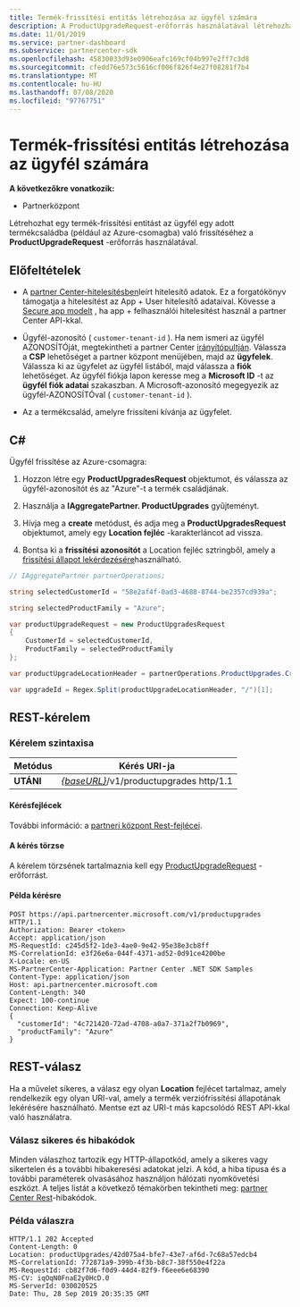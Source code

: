 ```yaml
---
title: Termék-frissítési entitás létrehozása az ügyfél számára
description: A ProductUpgradeRequest-erőforrás használatával létrehozhat egy termék-frissítési entitást, amely egy adott termékcsaládra frissítheti az ügyfelet.
ms.date: 11/01/2019
ms.service: partner-dashboard
ms.subservice: partnercenter-sdk
ms.openlocfilehash: 45830033d93e0906eafc169cf04b997e2ff7c3d8
ms.sourcegitcommit: cfedd76e573c5616cf006f826f4e27f08281f7b4
ms.translationtype: MT
ms.contentlocale: hu-HU
ms.lasthandoff: 07/08/2020
ms.locfileid: "97767751"
---
```

# <a name="create-a-product-upgrade-entity-for-a-customer"></a>Termék-frissítési entitás létrehozása az ügyfél számára

**A következőkre vonatkozik:**

- Partnerközpont

Létrehozhat egy termék-frissítési entitást az ügyfél egy adott termékcsaládba (például az Azure-csomagba) való frissítéséhez a **ProductUpgradeRequest** -erőforrás használatával.

## <a name="prerequisites"></a>Előfeltételek

- A [partner Center-hitelesítésben](partner-center-authentication.md)leírt hitelesítő adatok. Ez a forgatókönyv támogatja a hitelesítést az App + User hitelesítő adataival. Kövesse a [Secure app modelt](enable-secure-app-model.md) , ha app + felhasználói hitelesítést használ a partner Center API-kkal.

- Ügyfél-azonosító ( `customer-tenant-id` ). Ha nem ismeri az ügyfél AZONOSÍTÓját, megtekintheti a partner Center [irányítópultján](https://partner.microsoft.com/dashboard). Válassza a **CSP** lehetőséget a partner központ menüjében, majd az **ügyfelek**. Válassza ki az ügyfelet az ügyfél listából, majd válassza a **fiók** lehetőséget. Az ügyfél fiókja lapon keresse meg a **Microsoft ID** -t az **ügyfél fiók adatai** szakaszban. A Microsoft-azonosító megegyezik az ügyfél-AZONOSÍTÓval ( `customer-tenant-id` ).

- Az a termékcsalád, amelyre frissíteni kívánja az ügyfelet.

## <a name="c"></a>C\#

Ügyfél frissítése az Azure-csomagra:

1. Hozzon létre egy **ProductUpgradesRequest** objektumot, és válassza az ügyfél-azonosítót és az "Azure"-t a termék családjának.

2. Használja a **IAggregatePartner. ProductUpgrades** gyűjteményt.

3. Hívja meg a **create** metódust, és adja meg a **ProductUpgradesRequest** objektumot, amely egy **Location fejléc** -karakterláncot ad vissza.

4. Bontsa ki a **frissítési azonosítót** a Location fejléc sztringből, amely a [frissítési állapot lekérdezésére](get-product-upgrade-status.md)használható.

```csharp
// IAggregatePartner partnerOperations;

string selectedCustomerId = "58e2af4f-0ad3-4688-8744-be2357cd939a";

string selectedProductFamily = "Azure";

var productUpgradeRequest = new ProductUpgradesRequest
{
    CustomerId = selectedCustomerId,
    ProductFamily = selectedProductFamily
};

var productUpgradeLocationHeader = partnerOperations.ProductUpgrades.Create(productUpgradeRequest);

var upgradeId = Regex.Split(productUpgradeLocationHeader, "/")[1];

```

## <a name="rest-request"></a>REST-kérelem

### <a name="request-syntax"></a>Kérelem szintaxisa

| Metódus   | Kérés URI-ja                                                                                   |
|----------|-----------------------------------------------------------------------------------------------|
| **UTÁNI** | [*{baseURL}*](partner-center-rest-urls.md)/v1/productupgrades http/1.1 |

#### <a name="request-headers"></a>Kérésfejlécek

További információ: a [partneri központ Rest-fejlécei](headers.md).

#### <a name="request-body"></a>A kérés törzse

A kérelem törzsének tartalmaznia kell egy [ProductUpgradeRequest](product-upgrade-resources.md#productupgraderequest) -erőforrást.

#### <a name="request-example"></a>Példa kérésre

```http
POST https://api.partnercenter.microsoft.com/v1/productupgrades HTTP/1.1
Authorization: Bearer <token>
Accept: application/json
MS-RequestId: c245d5f2-1de3-4ae0-9e42-95e38e3cb8ff
MS-CorrelationId: e3f26e6a-044f-4371-ad52-0d91ce4200be
X-Locale: en-US
MS-PartnerCenter-Application: Partner Center .NET SDK Samples
Content-Type: application/json
Host: api.partnercenter.microsoft.com
Content-Length: 340
Expect: 100-continue
Connection: Keep-Alive
{
  "customerId": "4c721420-72ad-4708-a0a7-371a2f7b0969",
  "productFamily": "Azure"
}
```

## <a name="rest-response"></a>REST-válasz

Ha a művelet sikeres, a válasz egy olyan **Location** fejlécet tartalmaz, amely rendelkezik egy olyan URI-val, amely a termék verziófrissítési állapotának lekérésére használható. Mentse ezt az URI-t más kapcsolódó REST API-kkal való használatra.

### <a name="response-success-and-error-codes"></a>Válasz sikeres és hibakódok

Minden válaszhoz tartozik egy HTTP-állapotkód, amely a sikeres vagy sikertelen és a további hibakeresési adatokat jelzi. A kód, a hiba típusa és a további paraméterek olvasásához használjon hálózati nyomkövetési eszközt. A teljes listát a következő témakörben tekintheti meg: [partner Center Rest](error-codes.md)-hibakódok.

### <a name="response-example"></a>Példa válaszra

```http
HTTP/1.1 202 Accepted
Content-Length: 0
Location: productUpgrades/42d075a4-bfe7-43e7-af6d-7c68a57edcb4
MS-CorrelationId: 772871a9-399b-4f3b-b8c7-38f550e4f22a
MS-RequestId: cb82f7d6-f0d9-44d4-82f9-f6eee6e68390
MS-CV: iqOqN0FnaE2y0HcD.0
MS-ServerId: 030020525
Date: Thu, 28 Sep 2019 20:35:35 GMT
```
